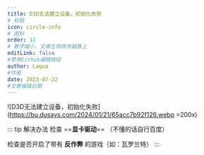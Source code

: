 ```yaml
---
title: D3D无法建立设备，初始化失败
# 标题
icon: circle-info
# 图标
order: 11
# 数字越小，文章左侧排序越靠上
editLink: false
#禁用Github编辑按钮
author: Laqua
#作者
date: 2023-07-22
#文章编辑日期
---
```


![D3D无法建立设备，初始化失败](https://bu.dusays.com/2024/01/21/65acc7b92f126.webp =200x)


::: tip 解决办法
检查 ==**显卡驱动**==  （不懂的话自行百度）

检查是否开启了带有 **反作弊** 的游戏（如：瓦罗兰特）
:::

